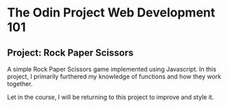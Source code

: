 # The Odin Project Web Development 101
## Project: Rock Paper Scissors

A simple Rock Paper Scissors game implemented using Javascript. In this project, I primarily furthered my knowledge of functions and how they work together.

Let in the course, I will be returning to this project to improve and style it.
